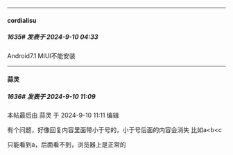 ﻿
*****

####  cordialisu  
##### 1635#       发表于 2024-9-10 04:33

Android7.1 MIUI不能安装


*****

####  蒜灵  
##### 1636#       发表于 2024-9-10 11:09

 本帖最后由 蒜灵 于 2024-9-10 11:11 编辑 

有个问题，好像回复内容里面带小于号的，小于号后面的内容会消失
比如a&lt;b&lt;c

只能看到a，后面看不到，浏览器上是正常的


